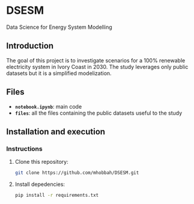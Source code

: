 # DSESM
Data Science for Energy System Modelling

## Introduction
The goal of this project is to investigate scenarios for a 100% renewable electricity system in Ivory Coast in 2030. The study leverages only public datasets but it is a simplified modelization.  

## Files
- **`notebook.ipynb`**: main code
- **`files`**: all the files containing the public datasets useful to the study
  
## Installation and execution
### Instructions
1. Clone this repository:
   
   ```bash
   git clone https://github.com/mhobbah/DSESM.git
   ```
2. Install depedencies:
   
   ```bash
   pip install -r requirements.txt
   ```
